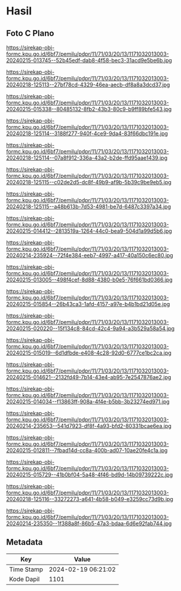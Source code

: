 # Hasil

## Foto C Plano

https://sirekap-obj-formc.kpu.go.id/6bf7/pemilu/pdpr/11/71/03/20/13/1171032013003-20240215-013745--52b45edf-dab8-4f58-bec3-31acd9e5be6b.jpg

https://sirekap-obj-formc.kpu.go.id/6bf7/pemilu/pdpr/11/71/03/20/13/1171032013003-20240218-125113--27bf78cd-4329-46ea-aecb-df8a8a3dcd37.jpg

https://sirekap-obj-formc.kpu.go.id/6bf7/pemilu/pdpr/11/71/03/20/13/1171032013003-20240215-015338--80485132-8fb2-43b3-80c9-b9ff89bfe543.jpg

https://sirekap-obj-formc.kpu.go.id/6bf7/pemilu/pdpr/11/71/03/20/13/1171032013003-20240218-125114--3188f277-940f-4ce9-9da4-83f66dbc191e.jpg

https://sirekap-obj-formc.kpu.go.id/6bf7/pemilu/pdpr/11/71/03/20/13/1171032013003-20240218-125114--07a8f912-336a-43a2-b2de-ffd95aae1439.jpg

https://sirekap-obj-formc.kpu.go.id/6bf7/pemilu/pdpr/11/71/03/20/13/1171032013003-20240218-125115--c02de2d5-dc8f-49b9-af9b-5b39c9be9eb5.jpg

https://sirekap-obj-formc.kpu.go.id/6bf7/pemilu/pdpr/11/71/03/20/13/1171032013003-20240218-125115--a48b613b-7d53-4981-be7d-6487c3397a34.jpg

https://sirekap-obj-formc.kpu.go.id/6bf7/pemilu/pdpr/11/71/03/20/13/1171032013003-20240215-014412--2813519a-1264-44c0-bea9-504d1a99d5b6.jpg

https://sirekap-obj-formc.kpu.go.id/6bf7/pemilu/pdpr/11/71/03/20/13/1171032013003-20240214-235924--72f4e384-eeb7-4997-a417-40a150c6ec80.jpg

https://sirekap-obj-formc.kpu.go.id/6bf7/pemilu/pdpr/11/71/03/20/13/1171032013003-20240215-013005--498f4cef-8d88-4380-b0e5-76f661bd0366.jpg

https://sirekap-obj-formc.kpu.go.id/6bf7/pemilu/pdpr/11/71/03/20/13/1171032013003-20240215-015854--26b43ca3-1afd-4157-a97e-b4b1bd21d05e.jpg

https://sirekap-obj-formc.kpu.go.id/6bf7/pemilu/pdpr/11/71/03/20/13/1171032013003-20240215-020220--15f134c8-84cd-42c4-9a94-a3b529a58a54.jpg

https://sirekap-obj-formc.kpu.go.id/6bf7/pemilu/pdpr/11/71/03/20/13/1171032013003-20240215-015019--6d1dfbde-e408-4c28-92d0-6777ce1bc2ca.jpg

https://sirekap-obj-formc.kpu.go.id/6bf7/pemilu/pdpr/11/71/03/20/13/1171032013003-20240215-014621--2132fd49-7b14-43e4-ab95-7e2547876ae2.jpg

https://sirekap-obj-formc.kpu.go.id/6bf7/pemilu/pdpr/11/71/03/20/13/1171032013003-20240215-014034--f13863ff-908a-4f4e-b5bb-3b23274ed971.jpg

https://sirekap-obj-formc.kpu.go.id/6bf7/pemilu/pdpr/11/71/03/20/13/1171032013003-20240214-235653--541d7923-df8f-4a93-bfd2-80331bcae6ea.jpg

https://sirekap-obj-formc.kpu.go.id/6bf7/pemilu/pdpr/11/71/03/20/13/1171032013003-20240215-012811--7fbad14d-cc8a-400b-ad07-10ae20fe4c1a.jpg

https://sirekap-obj-formc.kpu.go.id/6bf7/pemilu/pdpr/11/71/03/20/13/1171032013003-20240215-015729--41b0bf04-5a48-4f46-bd9d-14b09739222c.jpg

https://sirekap-obj-formc.kpu.go.id/6bf7/pemilu/pdpr/11/71/03/20/13/1171032013003-20240218-125116--33272273-a641-4b58-b049-e3259cc73d9b.jpg

https://sirekap-obj-formc.kpu.go.id/6bf7/pemilu/pdpr/11/71/03/20/13/1171032013003-20240214-235350--1f388a8f-86b5-47a3-bdaa-6d6e92fab744.jpg


## Metadata

| Key        | Value               |
| ---------- | ------------------- |
| Time Stamp | 2024-02-19 06:21:02 |
| Kode Dapil | 1101                |



